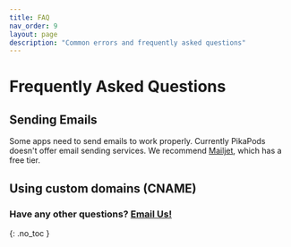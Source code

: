 ```yaml
---
title: FAQ
nav_order: 9
layout: page
description: "Common errors and frequently asked questions"
---
```

# Frequently Asked Questions

## Sending Emails
Some apps need to send emails to work properly. Currently PikaPods doesn't offer email sending services. We recommend [Mailjet](https://www.mailjet.com/), which has a free tier.

## Using custom domains (CNAME)

### Have any other questions? [Email Us!](mailto:hello@pikapods.com)
{: .no_toc }